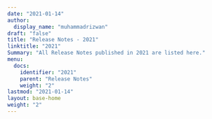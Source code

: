```yaml
---
date: "2021-01-14"
author:
  display_name: "muhammadrizwan"
draft: "false"
title: "Release Notes - 2021"
linktitle: "2021"
Summary: "All Release Notes published in 2021 are listed here."
menu:
  docs:
    identifier: "2021"
    parent: "Release Notes"
    weight: "2"
lastmod: "2021-01-14"
layout: base-home
weight: "2"
---
```

